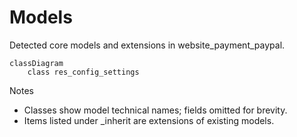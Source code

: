 # Models

Detected core models and extensions in website_payment_paypal.

```mermaid
classDiagram
    class res_config_settings
```

Notes
- Classes show model technical names; fields omitted for brevity.
- Items listed under _inherit are extensions of existing models.
